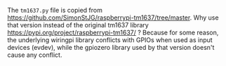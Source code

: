 The `tm1637.py` file is copied from https://github.com/SimonStJG/raspberrypi-tm1637/tree/master. Why use that version instead of the original tm1637 library https://pypi.org/project/raspberrypi-tm1637/ ? Because for some reason, the underlying wiringpi library conflicts with GPIOs when used as input devices (evdev), while the gpiozero library used by that version doesn't cause any conflict.